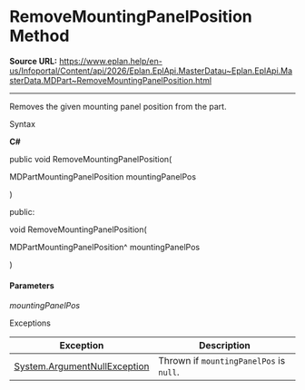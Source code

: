 # RemoveMountingPanelPosition Method

**Source URL:** https://www.eplan.help/en-us/Infoportal/Content/api/2026/Eplan.EplApi.MasterDatau~Eplan.EplApi.MasterData.MDPart~RemoveMountingPanelPosition.html

---

Removes the given mounting panel position from the part.

Syntax

**C#**



public void RemoveMountingPanelPosition( 

   MDPartMountingPanelPosition mountingPanelPos

)

public:

void RemoveMountingPanelPosition( 

   MDPartMountingPanelPosition^ mountingPanelPos

)


#### Parameters

*mountingPanelPos*

Exceptions

| Exception | Description |
| --- | --- |
| [System.ArgumentNullException](#) | Thrown if `mountingPanelPos` is `null`. |
